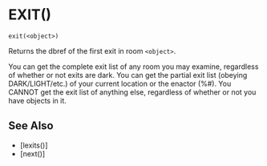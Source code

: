 # EXIT()
`exit(<object>)`

  Returns the dbref of the first exit in room `<object>`.

  You can get the complete exit list of any room you may examine, regardless of whether or not exits are dark. You can get the partial exit list (obeying DARK/LIGHT/etc.) of your current location or the enactor (%#). You CANNOT get the exit list of anything else, regardless of whether or not you have objects in it.


## See Also
- [lexits()]
- [next()]

